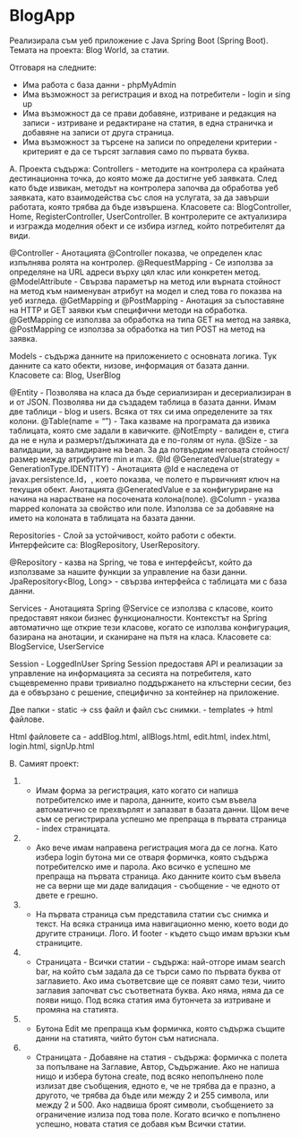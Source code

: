 # BlogApp

Реализирала съм уеб приложение с Java Spring Boot (Spring Boot). 
Темата на проекта: Blog World, за статии.

Отговаря на следните:
- Има работа с база данни - phpMyAdmin
- Има възможност за регистрация и вход на потребители - login и sing up
- Има възможност да се прави добавяне, изтриване и редакция на записи - изтриване и редактиране на статия, в една
страничка и добавяне на записи от друга страница.
- Има възможност за търсене на записи по определени критерии - критерият е да се търсят заглавия само по първата 
буква.

А. Проекта съдържа:
Controllers - методите на контролера са крайната дестинационна точка, 
до която може да достигне уеб заявката. След като бъде извикан, методът на контролера 
започва да обработва уеб заявката, като взаимодейства със слоя на услугата, за да завърши работата, 
която трябва да бъде извършена.
Класовете са: BlogController, Home, RegisterController, UserController.
В контролерите се актуализира и изгражда моделния обект и се избира изглед, който потребителят да види.

@Controller - Анотацията @Controller показва, че определен клас изпълнява ролята на контролер.
@RequestMapping - Се използва за определяне на URL адреси върху цял клас или конкретен метод. 
@ModelAttribute - Свързва параметър на метод или върната стойност на метод към наименуван атрибут на 
модел и след това го показва на уеб изгледа.
@GetMapping и @PostMapping - Анотация за съпоставяне на HTTP и GET заявки към специфични методи 
на обработка. @GetMapping се използва за обработка на типа GET на метод на заявка, 
@PostMapping се използва за обработка на тип POST на метод на заявка. 

Models - съдържа данните на приложението с основната логика. Тук данните са като обекти, низове, информация 
от базата данни. 
Класовете са: Blog, UserBlog

@Entity - Позволява на класа да бъде сериализиран и десериализиран в и от JSON. Позволява ни да създадем 
таблица в базата данни. Имам две таблици - blog и users. Всяка от тях си има определените за тях колони. 
@Table(name = “”) - Така казваме на програмата да извика таблицата, която сме задали в кавичките.
@NotEmpty - валиден е, стига да не е нула и размерът/дължината да е по-голям от нула. 
@Size - за валидации, за валидиране на bean. За да потвърдим неговата стойност/размер между атрибутите min и max.
@Id 
@GeneratedValue(strategy = GenerationType.IDENTITY) - Анотацията @Id е наследена от javax.persistence.Id，, което показва, че полето е първичният ключ 
на текущия обект. Анотацията @GeneratedValue е за конфигуриране на начина на нарастване на посочената колона(поле).
@Column - указва mapped колоната за свойство или поле. Използва се за добавяне на името на колоната в таблицата
на базата данни.

Repositories - Слой за устойчивост, който работи с обекти. 
Интерфейсите са: BlogRepository, UserRepository.

@Repository - казва на Spring, че това е интерфейсът, който да използваме за нашите функции за управление на бази данни.
JpaRepository<Blog, Long> - свързва интерфейса с таблицата ми с база данни. 

Services - Анотацията Spring @Service се използва с класове, които предоставят някои бизнес функционалности. Контекстът на Spring автоматично ще открие тези класове, когато се използва конфигурация, базирана на анотации, и сканиране на пътя на класа.
Класовете са: BlogService, UserService

Session - LoggedInUser
Spring Session предоставя API и реализации за управление на информацията за сесията на потребителя, като същевременно прави тривиално поддържането на клъстерни сесии, без да е обвързано с решение, специфично за контейнер на приложение.

Двe папки - static -> css файл и файл със снимки.
	        - templates -> html файлове.

Html файловете са - addBlog.html, allBlogs.html, edit.html, index.html, login.html, signUp.html

B. Самият проект:
1. - Имам форма за регистрация, като когато си напиша потребителско име и парола, данните, които съм 
въвела автоматично се прехвърлят и запазват в базата данни. Щом вече съм се регистрирала успешно ме препраща 
в първата страница - index страницата. 
2. - Ако вече имам направена регистрация мога да се логна. Като избера login бутона ми се отваря формичка, 
която съдържа потребителско име и парола. Ако всичко е успешно ме препраща на първата страница. Ако данните които съм 
въвела не са верни ще ми даде валидация - съобщение - че едното от двете е грешно. 
3. - На първата страница съм представила статии със снимка и текст. На всяка страница има навигационно меню, 
което води до другите страници. Лого. И footer - където също имам връзки към страниците. 
4. - Страницата - Всички статии - съдържа: най-отгоре имам search bar, на който съм задала да се търси само 
по първата буква от заглавието. Ако има съответсвие ще се появят само тези, чиито заглавия започват със 
съответната буква. Ако няма, няма да се появи нищо. Под всяка статия има бутончета за изтриване и промяна на статията.
5. - Бутона Edit ме препраща към формичка, която съдържа същите данни на статията, чийто бутон съм натиснала.
6. - Страницата - Добавяне на статия - съдържа: формичка с полета за попълване на Заглавие, Автор, Съдържание. 
Ако не напиша нищо и избера бутона create, под всяко непопълнено поле излизат две съобщения, едното е, че 
не трябва да е празно, а другото, че трябва да бъде или между 2 и 255 символа, или между 2 и 500. Ако надвиша броят символи, съобщението за ограничение излиза 
под това поле. Когато всичко е попълнено успешно, новата статия се добавя към Всички статии. 
